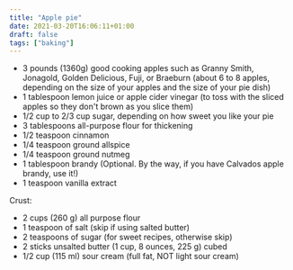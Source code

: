 ```yaml
---
title: "Apple pie"
date: 2021-03-20T16:06:11+01:00
draft: false
tags: ["baking"]
---
```


 - 3 pounds (1360g) good cooking apples such as Granny Smith, Jonagold, Golden Delicious, Fuji, or Braeburn (about 6 to 8 apples, depending on the size of your apples and the size of your pie dish)
 - 1 tablespoon lemon juice or apple cider vinegar (to toss with the sliced apples so they don't brown as you slice them)
 - 1/2 cup to 2/3 cup sugar, depending on how sweet you like your pie
 - 3 tablespoons all-purpose flour for thickening
 - 1/2 teaspoon cinnamon
 - 1/4 teaspoon ground allspice
 - 1/4 teaspoon ground nutmeg
 - 1 tablespoon brandy (Optional. By the way, if you have Calvados apple brandy, use it!)
 - 1 teaspoon vanilla extract

Crust:

 - 2 cups (260 g) all purpose flour
 - 1 teaspoon of salt (skip if using salted butter)
 - 2 teaspoons of sugar (for sweet recipes, otherwise skip)
 - 2 sticks unsalted butter (1 cup, 8 ounces, 225 g) cubed
 - 1/2 cup (115 ml) sour cream (full fat, NOT light sour cream)
